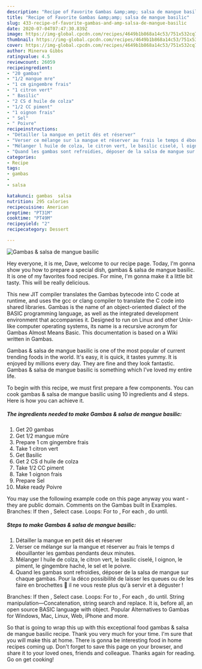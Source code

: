 ```yaml
---
description: "Recipe of Favorite Gambas &amp;amp; salsa de mangue basilic"
title: "Recipe of Favorite Gambas &amp;amp; salsa de mangue basilic"
slug: 433-recipe-of-favorite-gambas-and-amp-salsa-de-mangue-basilic
date: 2020-07-04T07:47:30.839Z
image: https://img-global.cpcdn.com/recipes/4649b1b868a14c53/751x532cq70/gambas-salsa-de-mangue-basilic-photo-principale-de-la-recette.jpg
thumbnail: https://img-global.cpcdn.com/recipes/4649b1b868a14c53/751x532cq70/gambas-salsa-de-mangue-basilic-photo-principale-de-la-recette.jpg
cover: https://img-global.cpcdn.com/recipes/4649b1b868a14c53/751x532cq70/gambas-salsa-de-mangue-basilic-photo-principale-de-la-recette.jpg
author: Minerva Gibbs
ratingvalue: 4.5
reviewcount: 26059
recipeingredient:
- "20 gambas"
- "1/2 mangue mre"
- "1 cm gingembre frais"
- "1 citron vert"
- " Basilic"
- "2 CS d huile de colza"
- "1/2 CC piment"
- "1 oignon frais"
- " Sel"
- " Poivre"
recipeinstructions:
- "Détailler la mangue en petit dés et réserver"
- "Verser ce mélange sur la mangue et réserver au frais le temps d ébouillanter les gambas pendants deux minutes."
- "Mélanger l huile de colza, le citron vert, le basilic ciselé, l oignon, le piment, le gingembre haché, le sel et le poivre."
- "Quand les gambas sont refroidies, déposer de la salsa de mangue sur chaque gambas. Pour la déco possibilité de laisser les queues ou de les faire en brochettes 🤪 il ne vous reste plus qu&#39;à servir et à déguster !"
categories:
- Recipe
tags:
- gambas
- 
- salsa

katakunci: gambas  salsa 
nutrition: 295 calories
recipecuisine: American
preptime: "PT31M"
cooktime: "PT49M"
recipeyield: "2"
recipecategory: Dessert

---
```



![Gambas &amp; salsa de mangue basilic](https://img-global.cpcdn.com/recipes/4649b1b868a14c53/751x532cq70/gambas-salsa-de-mangue-basilic-photo-principale-de-la-recette.jpg)

Hey everyone, it is me, Dave, welcome to our recipe page. Today, I'm gonna show you how to prepare a special dish, gambas &amp; salsa de mangue basilic. It is one of my favorites food recipes. For mine, I'm gonna make it a little bit tasty. This will be really delicious.

This new JIT compiler translates the Gambas bytecode into C code at runtime, and uses the gcc or clang compiler to translate the C code into shared libraries. Gambas is the name of an object-oriented dialect of the BASIC programming language, as well as the integrated development environment that accompanies it. Designed to run on Linux and other Unix-like computer operating systems, its name is a recursive acronym for Gambas Almost Means Basic. This documentation is based on a Wiki written in Gambas.

Gambas &amp; salsa de mangue basilic is one of the most popular of current trending foods in the world. It's easy, it is quick, it tastes yummy. It is enjoyed by millions every day. They are fine and they look fantastic. Gambas &amp; salsa de mangue basilic is something which I've loved my entire life.


To begin with this recipe, we must first prepare a few components. You can cook gambas &amp; salsa de mangue basilic using 10 ingredients and 4 steps. Here is how you can achieve it.

<!--inarticleads1-->

##### The ingredients needed to make Gambas &amp; salsa de mangue basilic:

1. Get 20 gambas
1. Get 1/2 mangue mûre
1. Prepare 1 cm gingembre frais
1. Take 1 citron vert
1. Get  Basilic
1. Get 2 CS d huile de colza
1. Take 1/2 CC piment
1. Take 1 oignon frais
1. Prepare  Sel
1. Make ready  Poivre


You may use the following example code on this page anyway you want - they are public domain. Comments on the Gambas built in Examples. Branches: If then , Select case. Loops: For to , For each , do until. 

<!--inarticleads2-->

##### Steps to make Gambas &amp; salsa de mangue basilic:

1. Détailler la mangue en petit dés et réserver
1. Verser ce mélange sur la mangue et réserver au frais le temps d ébouillanter les gambas pendants deux minutes.
1. Mélanger l huile de colza, le citron vert, le basilic ciselé, l oignon, le piment, le gingembre haché, le sel et le poivre.
1. Quand les gambas sont refroidies, déposer de la salsa de mangue sur chaque gambas. Pour la déco possibilité de laisser les queues ou de les faire en brochettes 🤪 il ne vous reste plus qu&#39;à servir et à déguster !


Branches: If then , Select case. Loops: For to , For each , do until. String manipulation—Concatenation, string search and replace. It is, before all, an open source BASIC language with object. Popular Alternatives to Gambas for Windows, Mac, Linux, Web, iPhone and more. 

So that is going to wrap this up with this exceptional food gambas &amp; salsa de mangue basilic recipe. Thank you very much for your time. I'm sure that you will make this at home. There is gonna be interesting food in home recipes coming up. Don't forget to save this page on your browser, and share it to your loved ones, friends and colleague. Thanks again for reading. Go on get cooking!
